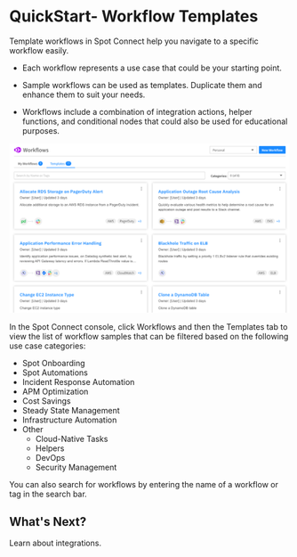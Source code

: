# QuickStart- Workflow Templates

Template workflows in Spot Connect help you navigate to a specific workflow easily.

* Each workflow represents a use case that could be your starting point.

* Sample workflows can be used as templates. Duplicate them and enhance them to suit your needs.

* Workflows include a combination of integration actions, helper functions, and conditional nodes that could also be used for educational purposes.

<img src="/spot-connect/_media/workflow-templates.png" />

In the Spot Connect console, click Workflows and then the Templates tab to view the list of workflow samples that can be filtered based on the following use case categories:

* Spot Onboarding
* Spot Automations
* Incident Response Automation
* APM Optimization
* Cost Savings
* Steady State Management
* Infrastructure Automation
* Other
  - Cloud-Native Tasks
  - Helpers
  - DevOps
  - Security Management

You can also search for workflows by entering the name of a workflow or tag in the search bar.

## What's Next?

Learn about integrations. 
